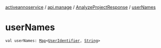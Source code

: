 [activeannoservice](../../index.md) / [api.manage](../index.md) / [AnalyzeProjectResponse](index.md) / [userNames](./user-names.md)

# userNames

`val userNames: `[`Map`](https://kotlinlang.org/api/latest/jvm/stdlib/kotlin.collections/-map/index.html)`<`[`UserIdentifier`](../../project.userroles/-user-identifier.md)`, `[`String`](https://kotlinlang.org/api/latest/jvm/stdlib/kotlin/-string/index.html)`>`
